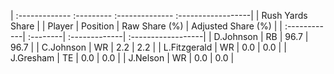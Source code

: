 | :------------- :--------- :-------------- :------------------|
|                       Rush Yards Share                       |
| Player       | Position | Raw Share (%) | Adjusted Share (%) |
| :------------| :--------| :-------------| :------------------|
| D.Johnson    | RB       | 96.7          | 96.7               |
| C.Johnson    | WR       | 2.2           | 2.2                |
| L.Fitzgerald | WR       | 0.0           | 0.0                |
| J.Gresham    | TE       | 0.0           | 0.0                |
| J.Nelson     | WR       | 0.0           | 0.0                |